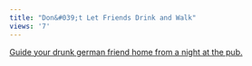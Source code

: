 ```yaml
---
title: "Don&#039;t Let Friends Drink and Walk"
views: '7'
---
```

<p><a href="http://www.wagenschenke.ch/">Guide your drunk german friend home from a night at the pub.</a></p>
